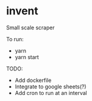 # invent
Small scale scraper

To run:
- yarn
- yarn start

TODO:
- Add dockerfile
- Integrate to google sheets(?)
- Add cron to run at an interval

